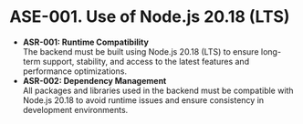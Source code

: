 # ASE-001. Use of Node.js 20.18 (LTS)

- **ASR-001: Runtime Compatibility**  
  The backend must be built using Node.js 20.18 (LTS) to ensure long-term support, stability, and access to the latest features and performance optimizations.
- **ASR-002: Dependency Management**  
  All packages and libraries used in the backend must be compatible with Node.js 20.18 to avoid runtime issues and ensure consistency in development environments.